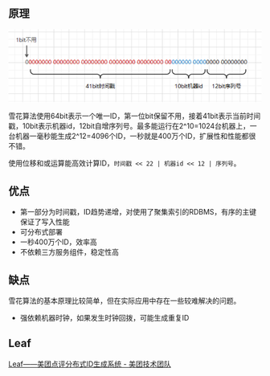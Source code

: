 ## 原理

![snowflake](assets/snowflake.png)

雪花算法使用64bit表示一个唯一ID，第一位bit保留不用，接着41bit表示当前时间戳，10bit表示机器id，12bit自增序列号。最多能运行在2^10=1024台机器上，一台机器一毫秒能生成2^12=4096个ID，一秒就是400万个ID，扩展性和性能都很不错。

使用位移和或运算能高效计算ID，`时间戳 << 22 | 机器id << 12 | 序列号`。

## 优点

- 第一部分为时间戳，ID趋势递增，对使用了聚集索引的RDBMS，有序的主键保证了写入性能
- 可分布式部署
- 一秒400万个ID，效率高
- 不依赖三方服务组件，稳定性高

## 缺点

雪花算法的基本原理比较简单，但在实际应用中存在一些较难解决的问题。

- 强依赖机器时钟，如果发生时钟回拨，可能生成重复ID

## Leaf

[Leaf——美团点评分布式ID生成系统 - 美团技术团队](https://tech.meituan.com/2017/04/21/mt-leaf.html)

